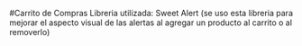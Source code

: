 #Carrito de Compras
Libreria utilizada: Sweet Alert (se uso esta libreria para mejorar el aspecto visual de las alertas al agregar un producto al carrito o al removerlo)
